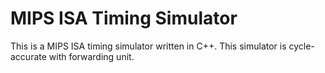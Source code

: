 # MIPS ISA Timing Simulator

This is a MIPS ISA timing simulator written in C++. This simulator is cycle-accurate with forwarding unit.

